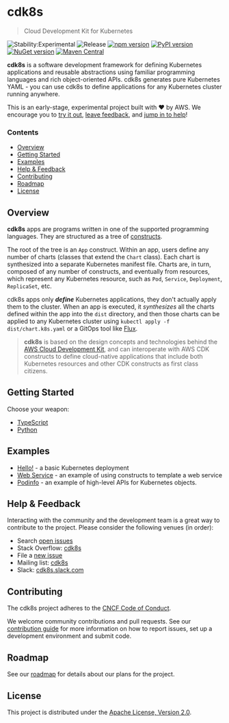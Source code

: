 # cdk8s

> Cloud Development Kit for Kubernetes

![Stability:Experimental](https://img.shields.io/badge/stability-experimental-orange)
![Release](https://github.com/awslabs/cdk8s/workflows/Release/badge.svg)
[![npm version](https://badge.fury.io/js/cdk8s.svg)](https://badge.fury.io/js/cdk8s)
[![PyPI version](https://badge.fury.io/py/cdk8s.svg)](https://badge.fury.io/py/cdk8s)
[![NuGet version](https://badge.fury.io/nu/Org.Cdk8s.svg)](https://badge.fury.io/nu/Org.Cdk8s)
[![Maven Central](https://maven-badges.herokuapp.com/maven-central/org.cdk8s/cdk8s/badge.svg?style=plastic)](https://maven-badges.herokuapp.com/maven-central/org.cdk8s/cdk8s)


**cdk8s** is a software development framework for defining Kubernetes
applications and reusable abstractions using familiar programming languages and
rich object-oriented APIs. cdk8s generates pure Kubernetes YAML - you can use
cdk8s to define applications for any Kubernetes cluster running anywhere.

This is an early-stage, experimental project built with ❤️ by AWS. We encourage you to [try it out](#getting-started), [leave feedback](#getting-help), and [jump in to help](#contributions)!

### Contents

- [Overview](#overview)
- [Getting Started](#getting-started)
- [Examples](#examples)
- [Help & Feedback](#help--feedback)
- [Contributing](#contributing)
- [Roadmap](#roadmap)
- [License](#license)

## Overview

**cdk8s** apps are programs written in one of the supported programming
languages. They are structured as a tree of
[constructs](https://github.com/aws/constructs).

The root of the tree is an `App` construct. Within an app, users define any
number of charts (classes that extend the `Chart` class). Each chart is
synthesized into a separate Kubernetes manifest file. Charts are, in turn,
composed of any number of constructs, and eventually from resources, which
represent any Kubernetes resource, such as `Pod`, `Service`, `Deployment`,
`ReplicaSet`, etc.

cdk8s apps only ***define*** Kubernetes applications, they don't actually apply
them to the cluster. When an app is executed, it *synthesizes* all the charts
defined within the app into the `dist` directory, and then those charts can be
applied to any Kubernetes cluster using `kubectl apply -f dist/chart.k8s.yaml` or a GitOps tool like [Flux](https://fluxcd.io/).

> **cdk8s** is based on the design concepts and technologies behind the [AWS
Cloud Development Kit](https://aws.amazon.com/cdk), and can interoperate with
AWS CDK constructs to define cloud-native applications that include both
Kubernetes resources and other CDK constructs as first class citizens.

## Getting Started

Choose your weapon:

- [TypeScript](./docs/intro-typescript.md)
- [Python](./docs/intro-python.md)

## Examples

- [Hello!](./examples/hello/hello.ts) - a basic Kubernetes deployment
- [Web Service](./examples/web-service) - an example of using constructs to template a web service
- [Podinfo](./examples/podinfo/examples/app-example.ts) - an example of
  high-level APIs for Kubernetes objects.

## Help & Feedback

Interacting with the community and the development team is a great way to
contribute to the project. Please consider the following venues (in order):

* Search [open issues](./issues)
* Stack Overflow: [cdk8s](https://stackoverflow.com/questions/ask?tags=cdk8s)
* File a [new issue](./issues/new/choose)
* Mailing list: [cdk8s](https://groups.google.com/forum/#!forum/cdk8s)
* Slack: [cdk8s.slack.com](https://join.slack.com/t/cdk8s/shared_invite/enQtOTY0NTMzMzY4MjU3LWMyYzM2ZmQzOTAyZjAzY2E5MGNjNmJlMDgwZWQwM2M0YTAwMTE5MmE3ZGM3OWY2N2ZkYjQ3NjBkOWYwMDg0ZWU)

## Contributing

The cdk8s project adheres to the [CNCF Code of
Conduct](https://github.com/cncf/foundation/blob/master/code-of-conduct.md).

We welcome community contributions and pull requests. See our [contribution
guide](./CONTRIBUTING.md) for more information on how to report issues, set up a
development environment and submit code.

## Roadmap

See our [roadmap](https://github.com/awslabs/cdk8s/projects/1) for details about our plans for the project.

## License

This project is distributed under the [Apache License, Version 2.0](./LICENSE).
